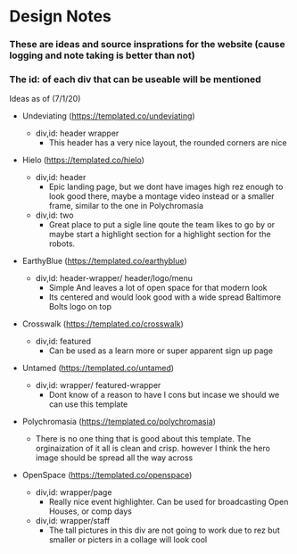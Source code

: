 # Design Notes
### These are ideas and source insprations for the website (cause logging and note taking is better than not) 
### The id: of each div that can be useable will be mentioned
Ideas as of (7/1/20) 

- Undeviating (https://templated.co/undeviating)
    - div,id: header wrapper 
        - This header has a very nice layout, the rounded corners are nice

- Hielo (https://templated.co/hielo)
    - div,id: header
        - Epic landing page, but we dont have images high rez enough to look good there, maybe a montage video instead or a smaller frame, similar to the one in Polychromasia
    - div,id: two 
        - Great place to put a sigle line qoute the team likes to go by or maybe start a highlight section for a highlight section for the robots.  

- EarthyBlue (https://templated.co/earthyblue)
    - div,id: header-wrapper/ header/logo/menu
        - Simple And leaves a lot of open space for that modern look
        - Its centered and would look good with a wide spread Baltimore Bolts logo on top

- Crosswalk (https://templated.co/crosswalk)
    - div,id: featured
        - Can be used as a learn more or super apparent sign up page
    
- Untamed (https://templated.co/untamed)
    - div,id: wrapper/ featured-wrapper  
        - Dont know of a reason to have I cons but incase we should we can use this template

- Polychromasia (https://templated.co/polychromasia)
    - There is no one thing that is good about this template. The orginaization of it all is clean and crisp. however I think the hero image should be spread all the way across 

- OpenSpace (https://templated.co/openspace)
    - div,id: wrapper/page
        - Really nice event highlighter. Can be used for broadcasting Open Houses, or comp days
    - div,id: wrapper/staff
        - The tall pictures in this div are not going to work due to rez but smaller or picters in a collage will look cool